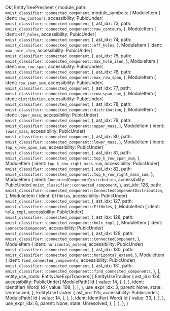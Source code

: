 Ok(
    EntityTreePresheet {
        module_path: `mnist_classifier::connected_component`,
        module_symbols: [
            ModuleItem {
                ident: `raw_contours`,
                accessibility: PubicUnder(
                    `mnist_classifier::connected_component`,
                ),
                ast_idx: 73,
                path: `mnist_classifier::connected_component::raw_contours`,
            },
            ModuleItem {
                ident: `eff_holes`,
                accessibility: PubicUnder(
                    `mnist_classifier::connected_component`,
                ),
                ast_idx: 74,
                path: `mnist_classifier::connected_component::eff_holes`,
            },
            ModuleItem {
                ident: `max_hole_ilen`,
                accessibility: PubicUnder(
                    `mnist_classifier::connected_component`,
                ),
                ast_idx: 75,
                path: `mnist_classifier::connected_component::max_hole_ilen`,
            },
            ModuleItem {
                ident: `max_row_span`,
                accessibility: PubicUnder(
                    `mnist_classifier::connected_component`,
                ),
                ast_idx: 76,
                path: `mnist_classifier::connected_component::max_row_span`,
            },
            ModuleItem {
                ident: `row_span_sum`,
                accessibility: PubicUnder(
                    `mnist_classifier::connected_component`,
                ),
                ast_idx: 77,
                path: `mnist_classifier::connected_component::row_span_sum`,
            },
            ModuleItem {
                ident: `distribution`,
                accessibility: PubicUnder(
                    `mnist_classifier::connected_component`,
                ),
                ast_idx: 78,
                path: `mnist_classifier::connected_component::distribution`,
            },
            ModuleItem {
                ident: `upper_mass`,
                accessibility: PubicUnder(
                    `mnist_classifier::connected_component`,
                ),
                ast_idx: 79,
                path: `mnist_classifier::connected_component::upper_mass`,
            },
            ModuleItem {
                ident: `lower_mass`,
                accessibility: PubicUnder(
                    `mnist_classifier::connected_component`,
                ),
                ast_idx: 80,
                path: `mnist_classifier::connected_component::lower_mass`,
            },
            ModuleItem {
                ident: `top_k_row_span_sum`,
                accessibility: PubicUnder(
                    `mnist_classifier::connected_component`,
                ),
                ast_idx: 81,
                path: `mnist_classifier::connected_component::top_k_row_span_sum`,
            },
            ModuleItem {
                ident: `top_k_row_right_mass_sum`,
                accessibility: PubicUnder(
                    `mnist_classifier::connected_component`,
                ),
                ast_idx: 82,
                path: `mnist_classifier::connected_component::top_k_row_right_mass_sum`,
            },
            ModuleItem {
                ident: `ConnectedComponentDistribution`,
                accessibility: PubicUnder(
                    `mnist_classifier::connected_component`,
                ),
                ast_idx: 126,
                path: `mnist_classifier::connected_component::ConnectedComponentDistribution`,
            },
            ModuleItem {
                ident: `EffHoles`,
                accessibility: PubicUnder(
                    `mnist_classifier::connected_component`,
                ),
                ast_idx: 127,
                path: `mnist_classifier::connected_component::EffHoles`,
            },
            ModuleItem {
                ident: `hole_tmpl`,
                accessibility: PubicUnder(
                    `mnist_classifier::connected_component`,
                ),
                ast_idx: 128,
                path: `mnist_classifier::connected_component::hole_tmpl`,
            },
            ModuleItem {
                ident: `ConnectedComponent`,
                accessibility: PubicUnder(
                    `mnist_classifier::connected_component`,
                ),
                ast_idx: 129,
                path: `mnist_classifier::connected_component::ConnectedComponent`,
            },
            ModuleItem {
                ident: `horizontal_extend`,
                accessibility: PubicUnder(
                    `mnist_classifier::connected_component`,
                ),
                ast_idx: 130,
                path: `mnist_classifier::connected_component::horizontal_extend`,
            },
            ModuleItem {
                ident: `find_connected_components`,
                accessibility: PubicUnder(
                    `mnist_classifier::connected_component`,
                ),
                ast_idx: 131,
                path: `mnist_classifier::connected_component::find_connected_components`,
            },
        ],
        entity_use_roots: EntityUseExprTrackers(
            [
                EntityUseTracker {
                    ast_idx: 124,
                    accessibility: PublicUnder(
                        ModulePath(
                            Id {
                                value: 14,
                            },
                        ),
                    ),
                    ident: Identifier(
                        Word(
                            Id {
                                value: 108,
                            },
                        ),
                    ),
                    use_expr_idx: 3,
                    parent: None,
                    state: Unresolved,
                },
                EntityUseTracker {
                    ast_idx: 125,
                    accessibility: PublicUnder(
                        ModulePath(
                            Id {
                                value: 14,
                            },
                        ),
                    ),
                    ident: Identifier(
                        Word(
                            Id {
                                value: 33,
                            },
                        ),
                    ),
                    use_expr_idx: 6,
                    parent: None,
                    state: Unresolved,
                },
            ],
        ),
    },
)